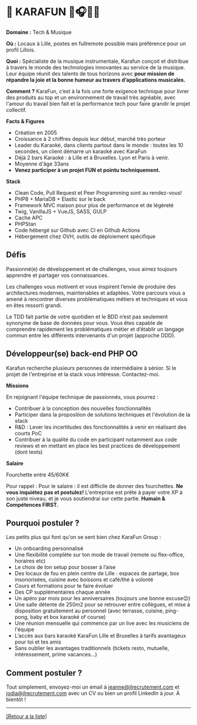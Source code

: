 # 🎤 KARAFUN 🎤🎧🎶🎸

**Domaine :** Tech & Musique

**Où :** Locaux à Lille, postes en fullremote possible mais préférence pour un profil Lillois.

**Quoi :** Spécialiste de la musique instrumentale, Karafun conçoit et distribue à travers le monde des technologies innovantes au service de la musique. Leur équipe réunit des talents de tous horizons avec **pour mission de répandre la joie et la bonne humeur au travers d’applications musicales.**

**Comment ?** 
KaraFun, c’est à la fois une forte exigence technique pour livrer des produits au top et un environnement de travail très agréable, avec l'amour du travail bien fait et la performance tech pour faire grandir le projet collectif.

**Facts & Figures**

* Création en 2005
* Croissance à 2 chiffres depuis leur début, marché très porteur
* Leader du Karaoké, dans clients partout dans le monde : toutes les 10 secondes, un client démarre un karaoké avec KaraFun
* Déjà 2 bars Karaoké : à Lille et à Bruxelles. Lyon et Paris à venir. 
* Moyenne d'âge 33ans
* **Venez participer à un projet FUN et pointu techniquement.**

**Stack**

* Clean Code, Pull Request et Peer Programming sont au rendez-vous!
* PHP8 + MariaDB + Elastic sur le back
* Framework MVC maison pour plus de performance et de légèreté 
* Twig, VanillaJS + VueJS, SASS, GULP
* Cache APC
* PHPStan
* Code hébergé sur Github avec CI en Github Actions
* Hébergement chez OVH, outils de déploiement spécifique


## Défis 

Passionné(e) de développement et de challenges, vous aimez toujours apprendre et partager vos connaissances.

Les challenges vous motivent et vous inspirent l’envie de produire des architectures modernes, maintenables et adaptées. Votre parcours vous a amené à rencontrer diverses problématiques métiers et techniques et vous en êtes ressorti grandi.

Le TDD fait partie de votre quotidien et le BDD n’est pas seulement synonyme de base de données pour vous. Vous êtes capable de comprendre rapidement les problématiques métier et d’établir un langage commun entre les différents intervenants d'un projet (approche DDD).


## Développeur(se) back-end PHP OO 

Karafun recherche plusieurs personnes de intermédiaire à sénior. Si le projet de l'entreprise et la stack vous intéresse. Contactez-moi.

 
**Missions**

En rejoignant l'équipe technique de passionnés, vous pourrez :

* Contribuer à la conception des nouvelles fonctionnalités
* Participer dans la proposition de solutions techniques et l'évolution de la stack
* R&D : Lever les incertitudes des fonctionnalités à venir en réalisant des courts PoC
* Contribuer à la qualité du code en participant notamment aux code reviews et en mettant en place les best practices de développement (dont tests)


**Salaire**

Fourchette entre 45/60K€

Pour rappel :  Pour le salaire : il est difficile de donner des fourchettes. **Ne vous inquiétez pas et postulez!** L'entreprise est prête à payer votre XP à son juste niveau, et je vous soutiendrai sur cette partie. **Humain & Compétences FIRST.**


## Pourquoi postuler ?

Les petits plus qui font qu'on se sent bien chez KaraFun Group :

* Un onboarding personnalisé
* Une flexibilité complète sur ton mode de travail (remote ou flex-office, horaires etc)
* Le choix de ton setup pour bosser à l’aise
* Des locaux de fou en plein centre de Lille : espaces de partage, box insonorisées, cuisine avec boissons et café/thé à volonté
* Cours et formations pour te faire évoluer
* Des CP supplémentaires chaque année
* Un apéro par mois pour les anniversaires (toujours une bonne excuse😉)
* Une salle détente de 250m2 pour se retrouver entre collègues, et mise à disposition gratuitement au personnel (avec terrasse, cuisine, ping-pong, baby et box karaoké of course)
* Une réunion mensuelle qui commence par un live avec les musiciens de l'équipe
* L’accès aux bars karaoké KaraFun Lille et Bruxelles à tarifs avantageux pour toi et tes amis
* Sans oublier les avantages traditionnels (tickets resto, mutuelle, intéressement, prime vacances...)

## Comment postuler ?

Tout simplement, envoyez-moi un email à jeanne@jlrecrutement.com et jodia@jlrecrutement.com avec un CV ou bien un profil LinkedIn à jour. À bientôt ! 

----
<a href="https://github.com/jlondiche/job-board-php/blob/master/README.md">[Retour a la liste]</a>


